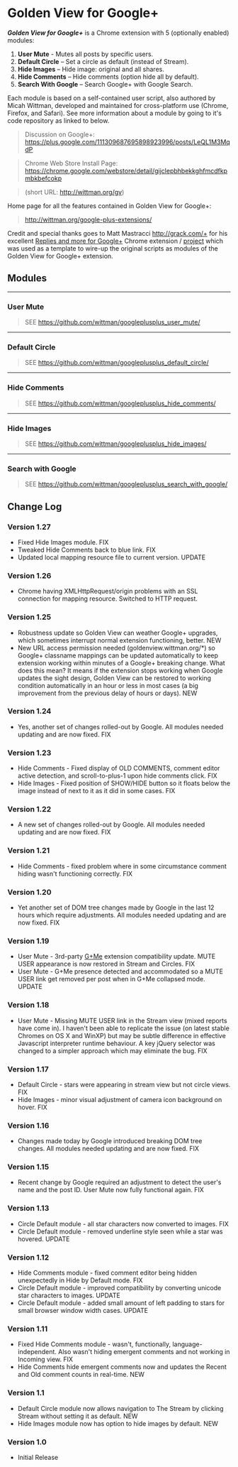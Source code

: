 # Golden View for Google+

***Golden View for Google+*** is a Chrome extension with 5 (optionally enabled) modules:

  1. **User Mute** - Mutes all posts by specific users.
  2. **Default Circle** – Set a circle as default (instead of Stream).
  3. **Hide Images** – Hide image: original and all shares.
  4. **Hide Comments** – Hide comments (option hide all by default).
  5. **Search With Google** – Search Google+ with Google Search.


Each module is based on a self-contained user script, also authored by Micah Wittman, developed and maintained for cross-platform use (Chrome, Firefox, and Safari). See more information about a module by going to it's code repository as linked to below.


> Discussion on Google+: <https://plus.google.com/111309687695898923996/posts/LeQL1M3MqdP>

> Chrome Web Store Install Page: <https://chrome.google.com/webstore/detail/gijclepbhbekkghfmcdfkpmbkbefcokp>

> (short URL: <http://wittman.org/gv>)

Home page for all the features contained in Golden View for Google+:

> <http://wittman.org/google-plus-extensions/>


Credit and special thanks goes to Matt Mastracci <http://grack.com/+> for his excellent [Replies and more for Google+](https://chrome.google.com/webstore/detail/fgmhgfecnmeljhchgcjlfldjiepcfpea) Chrome extension / [project](http://code.google.com/p/buzz-plus/) which was used as a template to wire-up the original scripts as modules of the Golden View for Google+ extension.

## Modules

---

### User Mute
> SEE <https://github.com/wittman/googleplusplus_user_mute/>  

---

### Default Circle

> SEE <https://github.com/wittman/googleplusplus_default_circle/>  

---

### Hide Comments

> SEE <https://github.com/wittman/googleplusplus_hide_comments/>  

---

### Hide Images

> SEE <https://github.com/wittman/googleplusplus_hide_images/>  

---

### Search with Google

> SEE <https://github.com/wittman/googleplusplus_search_with_google/>  


## Change Log

### Version 1.27

- Fixed Hide Images module. FIX
- Tweaked Hide Comments back to blue link. FIX
- Updated local mapping resource file to current version. UPDATE

### Version 1.26

- Chrome having XMLHttpRequest/origin problems with an SSL connection for mapping resource. Switched to HTTP request.

### Version 1.25

- Robustness update so Golden View can weather Google+ upgrades, which sometimes interrupt normal extension functioning, better. NEW
- New URL access permission needed (goldenview.wittman.org/*) so Google+ classname mappings can be updated automatically to keep extension working within minutes of a Google+ breaking change. What does this mean? It means if the extension stops working when Google updates the sight design, Golden View can be restored to working condition automatically in an hour or less in most cases (a big improvement from the previous delay of hours or days). NEW


### Version 1.24

- Yes, another set of changes rolled-out by Google. All modules needed updating and are now fixed. FIX

### Version 1.23

- Hide Comments - Fixed display of OLD COMMENTS, comment editor active detection, and scroll-to-plus-1 upon hide comments click. FIX
- Hide Images - Fixed position of SHOW/HIDE button so it floats below the image instead of next to it as it did in some cases. FIX

### Version 1.22

- A new set of changes rolled-out by Google. All modules needed updating and are now fixed. FIX

### Version 1.21

- Hide Comments - fixed problem where in some circumstance comment hiding wasn't functioning correctly. FIX

### Version 1.20

- Yet another set of DOM tree changes made by Google in the last 12 hours which require adjustments. All modules needed updating and are now fixed. FIX

### Version 1.19

- User Mute - 3rd-party [G+Me](https://chrome.google.com/webstore/detail/oacdcllhgpddmlnhajiacfakhlilbicp) extension compatibility update. MUTE USER appearance is now restored in Stream and Circles. FIX
- User Mute - G+Me presence detected and accommodated so a MUTE USER link get removed per post when in G+Me collapsed mode. UPDATE

### Version 1.18

- User Mute - Missing MUTE USER link in the Stream view (mixed reports have come in). I haven't been able to replicate the issue (on latest stable Chromes on OS X and WinXP) but may be subtle difference in effective Javascript interpreter runtime behaviour. A key jQuery selector was changed to a simpler approach which may eliminate the bug. FIX

### Version 1.17

- Default Circle - stars were appearing in stream view but not circle views. FIX
- Hide Images - minor visual adjustment of camera icon background on hover. FIX

### Version 1.16

- Changes made today by Google introduced breaking DOM tree changes. All modules needed updating and are now fixed. FIX

### Version 1.15

- Recent change by Google required an adjustment to detect the user's name and the post ID. User Mute now fully functional again. FIX

### Version 1.13

- Circle Default module - all star characters now converted to images. FIX
- Circle Default module - removed underline style seen while a star was hovered. UPDATE

### Version 1.12

- Hide Comments module - fixed comment editor being hidden unexpectedly in Hide by Default mode. FIX
- Circle Default module - improved compatibility by converting unicode star characters to images. UPDATE
- Circle Default module - added small amount of left padding to stars for small browser window width cases. UPDATE

### Version 1.11

- Fixed Hide Comments module - wasn't, functionally, language-independent. Also wasn't hiding emergent comments and not working in Incoming view. FIX
- Hide Comments hide emergent comments now and updates the Recent and Old comment counts in real-time. NEW


### Version 1.1

- Default Circle module now allows navigation to The Stream by clicking Stream without setting it as default. NEW
- Hide Images module now has option to hide images by default. NEW

### Version 1.0

- Initial Release